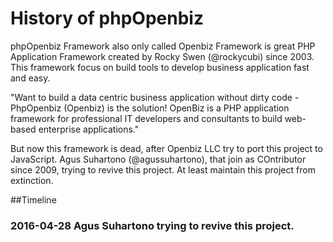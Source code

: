 # History of phpOpenbiz

phpOpenbiz Framework also only called Openbiz Framework is great PHP Application Framework created by Rocky Swen (@rockycubi) since 2003. This framework focus on build tools to develop business application fast and easy.

"Want to build a data centric business application without dirty code - PhpOpenbiz (Openbiz) is the solution! OpenBiz is a PHP application framework for professional IT developers and consultants to build web-based enterprise applications."

But now this framework is dead, after Openbiz LLC try to port this project to JavaScript. Agus Suhartono (@agussuhartono), that join as COntributor since 2009, trying to revive this project. At least maintain this project from extinction.


##Timeline

### 2016-04-28 Agus Suhartono trying to revive this project.






